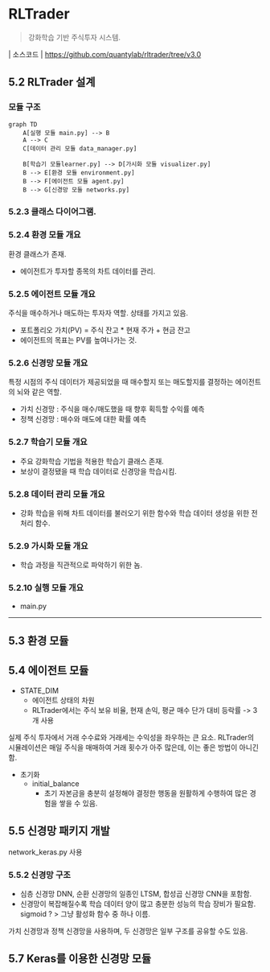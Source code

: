 # RLTrader
> 강화학습 기반 주식투자 시스템.

| 소스코드
| https://github.com/quantylab/rltrader/tree/v3.0

## 5.2 RLTrader 설계
### 모듈 구조
```mermaid
graph TD
    A[실행 모듈 main.py] --> B
    A --> C
    C[데이터 관리 모듈 data_manager.py]

    B[학습기 모듈learner.py] --> D[가시화 모듈 visualizer.py]
    B --> E[환경 모듈 environment.py]
    B --> F[에이전트 모듈 agent.py]
    B --> G[신경망 모듈 networks.py]
```

### 5.2.3 클래스 다이어그램.

### 5.2.4 환경 모듈 개요
환경 클래스가 존재.
- 에이전트가 투자할 종목의 차트 데이터를 관리.

### 5.2.5 에이전트 모듈 개요
주식을 매수하거나 매도하는 투자자 역할.
상태를 가지고 있음.
- 포트폴리오 가치(PV) = 주식 잔고 * 현재 주가 + 현금 잔고
- 에이전트의 목표는 PV를 높여나가는 것.

### 5.2.6 신경망 모듈 개요
특정 시점의 주식 데이터가 제공되었을 때 매수할지 또는 매도할지를 결정하는 에이전트의 뇌와 같은 역할.
- 가치 신경망 : 주식을 매수/매도했을 때 향후 획득할 수익률 예측
- 정책 신경망 : 매수와 매도에 대한 확률 예측

### 5.2.7 학습기 모듈 개요
- 주요 강화학습 기법을 적용한 학습기 클래스 존재.
- 보상이 결정됐을 때 학습 데이터로 신경망을 학습시킴.

### 5.2.8 데이터 관리 모듈 개요
- 강화 학습을 위해 차트 데이터를 불러오기 위한 함수와 학습 데이터 생성을 위한 전처리 함수.

### 5.2.9 가시화 모듈 개요
- 학습 과정을 직관적으로 파악하기 위한 놈.

### 5.2.10 실행 모듈 개요
- main.py

---

## 5.3 환경 모듈

## 5.4 에이전트 모듈
- STATE_DIM
    - 에이전트 상태의 차원
    - RLTrader에서는 주식 보유 비율, 현재 손익, 평균 매수 단가 대비 등락률 -> 3개 사용

실제 주식 투자에서 거래 수수료와 거래세는 수익성을 좌우하는 큰 요소.
RLTrader의 시뮬레이션은 매일 주식을 매매하여 거래 횟수가 아주 많은데, 이는 좋은 방법이 아니긴 함.

- 초기화
    - initial_balance
        - 초기 자본금을 충분히 설정해야 결정한 행동을 원활하게 수행하여 많은 경험을 쌓을 수 있음.
        

## 5.5 신경망 패키지 개발
network_keras.py 사용

### 5.5.2 신경망 구조
- 심층 신경망 DNN, 순환 신경망의 일종인 LTSM, 합성곱 신경망 CNN을 포함함.
- 신경망이 복잡해질수록 학습 데이터 양이 많고 충분한 성능의 학습 장비가 필요함.
sigmoid ? > 그냥 활성화 함수 중 하나 이름.

가치 신경망과 정책 신경망을 사용하며, 두 신경망은 일부 구조를 공유할 수도 있음.

## 5.7 Keras를 이용한 신경망 모듈
